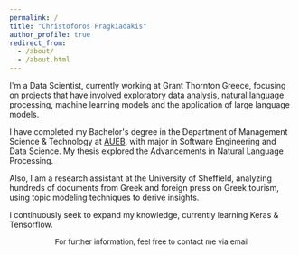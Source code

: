 ```yaml
---
permalink: /
title: "Christoforos Fragkiadakis"
author_profile: true
redirect_from: 
  - /about/
  - /about.html
---
```


<!-- 🎓 I have graduated from [DMST](https://www.dept.aueb.gr/) of Athens University of Economics and Business, with major in Software Engineering and Data Science

A data-driven personal website
====== -->

I'm a Data Scientist, currently working at Grant Thornton Greece, focusing on projects that have involved exploratory data analysis, natural language processing, machine learning models and the application of large language models. 

I have completed my Bachelor's degree in the Department of Management Science & Technology at [AUEB](https://www.aueb.gr/), with major in Software Engineering and Data Science. My thesis explored the Advancements in Natural Language Processing. 

Also, I am a research assistant at the University of Sheffield, analyzing hundreds of documents from Greek and foreign press on Greek tourism, using topic modeling techniques to derive insights.

I continuously seek to expand my knowledge, currently learning Keras & Tensorflow.



<div align="center" style="font-size: small;">
  For further information, feel free to contact me via email
</div>